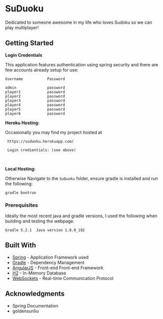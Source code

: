 # SuDuoku

Dedicated to someone awesome in my life who loves Sudoku so we can play multiplayer!  


## Getting Started

**Login Credentials** 

This application features authentication using spring security and there are few accounts already setup for use: 
```
Username           Password

admin              password
player1            password
player2            password
player3            password
player4            password
player5            password
player6            password
```

**Heroku Hosting:**

Occasionally you may find my project hosted at 
```
 https://suduoku.herokuapp.com/
 
 Login credientials: (see above)
```

<br>

**Local Hosting:** 

Otherwise Navigate to the `SuDuoku` folder, ensure gradle is installed and run the following: 
```
gradle bootrun
```

### Prerequisites

Ideally the most recent java and gradle versions, I used the following when building and testing the webpage.

```
Gradle 5.2.1  Java version 1.8.0_192
```

## Built With

* [Spring](https://spring.io/) - Application Framework used
* [Gradle](https://gradle.org/) - Dependency Management
* [AngularJS](https://angularjs.org/) - Front-end Front-end Framework
* [H2](https://www.h2database.com/html/main.html) - In-Memory Database
* [WebSockets]() - Real-time Communication Protocol


## Acknowledgments 

* Spring Documentation
* goldensunliu

